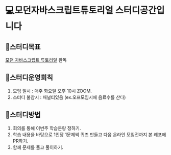 # 💻모던자바스크립트튜토리얼 스터디공간입니다

## 🍎스터디목표
[모던 자바스크립트 튜토리얼](https://ko.javascript.info/) 완독

## 🍎스터디운영회칙
1. 모임 일시 : 매주 화요일 오후 10시 ZOOM.
1. 스터디 불참시 : 패널티있음 (ex.오프모임시에 음료수를 산다)

## 🍎스터디방법
1. 회의를 통해 이번주 학습분량 정하기.
1. 학습 내용을 바탕으로 1인당 1문제씩 퀴즈 만들고 다음 온라인 모임전까지 본 레포에 PR하기.
1. 함께 문제를 풀고 풀이하기.
